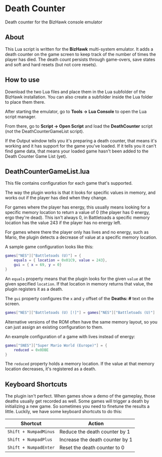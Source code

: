 
# Death Counter
Death counter for the BizHawk console emulator

## About

This Lua script is written for the **BizHawk** multi-system emulator. It adds a death counter on the game screen to keep track of the number of times the player has died. The death count persists through game-overs, save states and soft and hard resets (but not core resets).

## How to use

Download the two Lua files and place them in the Lua subfolder of the BizHawk installation. You can also create a subfolder inside the Lua folder to place them there.

After starting the emulator, go to **Tools -> Lua Console** to open the Lua script manager.

From there, go to **Script -> Open Script** and load the **DeathCounter** script (*not* the DeathCounterGameList script).

If the Output window tells you it's preparing a death counter, that means it's working and it has support for the game you've loaded. If it tells you it can't find game data, that means your loaded game hasn't been added to the Death Counter Game List (yet).

## DeathCounterGameList.lua

This file contains configuration for each game that's supported.

The way the plugin works is that it looks for specific values in memory, and works out if the player has died when they change.

For games where the player has energy, this usually means looking for a specific memory location to return a value of 0 (the player has 0 energy, ergo they're dead). This isn't always 0, in Battletoads a specific memory location has the value 243 if the player has no energy left.

For games where there the player only has lives and no energy, such as Mario, the plugin detects a decrease of value at a specific memory location.

A sample game configuration looks like this:

```lua
games["NES"]["Battletoads (U)"] = {
    equals = { location = 0x01C9, value = 243},
    gui = { x = 69, y = 0}
}
```
An `equals` property means that the plugin looks for the given `value` at the given specified `location`. If that location in memory returns that value, the plugin registers it as a death.

The `gui` property configures the `x` and `y` offset of the **Deaths: #** text on the screen.
```lua
games["NES"]["Battletoads (U) [!]"] = games["NES"]["Battletoads (U)"]
```
Alternative versions of the ROM often have the same memory layout, so you can just assign an existing configuration to them.

An example configuration of a game with lives instead of energy:
```lua
games["SNES"]["Super Mario World (Europe)"] = {
    reduced = 0x0DBE
}
```
The `reduced` property holds a memory location. If the value at that memory location decreases, it's registered as a death.

## Keyboard Shortcuts
The plugin isn't perfect. When games show a demo of the gameplay, those deaths usually get recorded as well. Some games will trigger a death by initializing a new game. So sometimes you need to finetune the results a little. Luckily, we have some keyboard shortcuts to do this:

| Shortcut | Action |
|--|--|
| `Shift + NumpadMinus` | Reduce the death counter by 1 |
| `Shift + NumpadPlus` | Increase the death counter by 1 |
| `Shift + NumpadEnter` | Reset the death counter to 0 |
